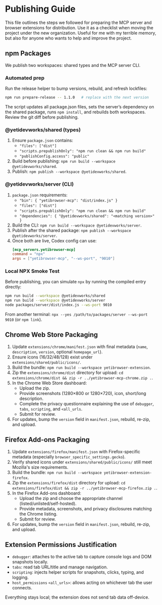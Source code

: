 # Publishing Guide

This file outlines the steps we followed for preparing the MCP server and browser extensions for distribution. Use it as a checklist when moving the project under the new organization. Useful for me with my terrible memory, but also for anyone who wants to help and improve the project.

## npm Packages

We publish two workspaces: shared types and the MCP server CLI.

### Automated prep

Run the release helper to bump versions, rebuild, and refresh lockfiles:

```bash
npm run prepare-release -- 1.1.0   # replace with the next version
```

The script updates all package.json files, sets the server’s dependency on the shared package, runs `npm install`, and rebuilds both workspaces. Review the git diff before publishing.

### @yetidevworks/shared (types)

1. Ensure `package.json` contains:
   - `"files": ["dist"]`
   - `"scripts.prepublishOnly": "npm run clean && npm run build"`
   - `"publishConfig.access": "public"`
2. Build before publishing: `npm run build --workspace @yetidevworks/shared`.
3. Publish: `npm publish --workspace @yetidevworks/shared`.

### @yetidevworks/server (CLI)

1. `package.json` requirements:
   - `"bin": { "yetibrowser-mcp": "dist/index.js" }`
   - `"files": ["dist"]`
   - `"scripts.prepublishOnly": "npm run clean && npm run build"`
   - `"dependencies": { "@yetidevworks/shared": "<matching version>" }`
2. Build the CLI: `npm run build --workspace @yetidevworks/server`.
3. Publish after the shared package: `npm publish --workspace @yetidevworks/server`.
4. Once both are live, Codex config can use:
   ```toml
   [mcp_servers.yetibrowser-mcp]
   command = "npx"
   args = ["yetibrowser-mcp", "--ws-port", "9010"]
   ```

### Local NPX Smoke Test

Before publishing, you can simulate `npx` by running the compiled entry directly:

```bash
npm run build --workspace @yetidevworks/shared
npm run build --workspace @yetidevworks/server
node packages/server/dist/index.js --ws-port 9010
```

From another terminal: `npx --yes /path/to/packages/server --ws-port 9010` (or `npm link`).

## Chrome Web Store Packaging

1. Update `extensions/chrome/manifest.json` with final metadata (`name`, `description`, `version`, optional `homepage_url`).
2. Ensure icons (16/32/48/128) exist under `extensions/shared/public/icons/`.
3. Build the bundle: `npm run build --workspace yetibrowser-extension`.
4. Zip the `extensions/chrome/dist` directory for upload: `cd extensions/chrome/dist && zip -r ../yetibrowser-mcp-chrome.zip .`.
5. In the Chrome Web Store dashboard:
   - Upload the zip.
   - Provide screenshots (1280×800 or 1280×720), icon, short/long description.
   - Complete the privacy questionnaire explaining the use of `debugger`, `tabs`, `scripting`, and `<all_urls`.
   - Submit for review.
6. For updates, bump the `version` field in `manifest.json`, rebuild, re-zip, and upload.

## Firefox Add-ons Packaging

1. Update `extensions/firefox/manifest.json` with Firefox-specific metadata (especially `browser_specific_settings.gecko`).
2. Verify shared icons under `extensions/shared/public/icons/` still meet Mozilla's size requirements.
3. Build the bundle: `npm run build --workspace yetibrowser-extension-firefox`.
4. Zip the `extensions/firefox/dist` directory for upload: `cd extensions/firefox/dist && zip -r ../yetibrowser-mcp-firefox.zip .`.
5. In the Firefox Add-ons dashboard:
   - Upload the zip and choose the appropriate channel (listed/unlisted/self-hosted).
   - Provide metadata, screenshots, and privacy disclosures matching the Chrome listing.
   - Submit for review.
6. For updates, bump the `version` field in `manifest.json`, rebuild, re-zip, and upload.

## Extension Permissions Justification

- `debugger`: attaches to the active tab to capture console logs and DOM snapshots locally.
- `tabs`: read tab URL/title and manage navigation.
- `scripting`: injects helper scripts for snapshots, clicks, typing, and logging.
- `host_permissions` `<all_urls>`: allows acting on whichever tab the user connects.

Everything stays local; the extension does not send tab data off-device.

